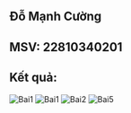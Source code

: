 ## Đỗ Mạnh Cường

## MSV: 22810340201

## Kết quả:
![Bai1](./assets/Bai1-1.jpg)
![Bai1](./assets/Bai1-2.jpg)
![Bai2](./assets/Bai2.jpg)
![Bai5](./assets/BtBuoi5.png)